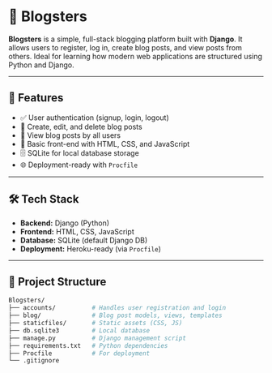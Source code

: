 # 📝 Blogsters

**Blogsters** is a simple, full-stack blogging platform built with **Django**. It allows users to register, log in, create blog posts, and view posts from others. Ideal for learning how modern web applications are structured using Python and Django.

---

## 🚀 Features

- ✅ User authentication (signup, login, logout)
- 📝 Create, edit, and delete blog posts
- 📄 View blog posts by all users
- 🎨 Basic front-end with HTML, CSS, and JavaScript
- 🗄️ SQLite for local database storage
- 🌐 Deployment-ready with `Procfile`

---

## 🛠️ Tech Stack

- **Backend:** Django (Python)
- **Frontend:** HTML, CSS, JavaScript
- **Database:** SQLite (default Django DB)
- **Deployment:** Heroku-ready (via `Procfile`)

---

## 📁 Project Structure

```bash
Blogsters/
├── accounts/          # Handles user registration and login
├── blog/              # Blog post models, views, templates
├── staticfiles/       # Static assets (CSS, JS)
├── db.sqlite3         # Local database
├── manage.py          # Django management script
├── requirements.txt   # Python dependencies
├── Procfile           # For deployment
└── .gitignore

